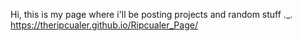 Hi, this is my page where i'll be posting projects and random stuff ._.
https://theripcualer.github.io/Ripcualer_Page/
